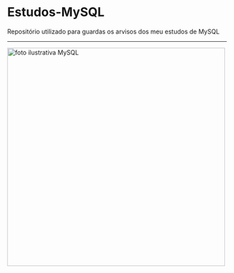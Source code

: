 # Estudos-MySQL
 Repositório utilizado para guardas os arvisos dos meu estudos de MySQL
 <hr>
<img src="https://www.iped.com.br/img/cursos/56207.jpg" alt="foto ilustrativa MySQL" width="500px">
